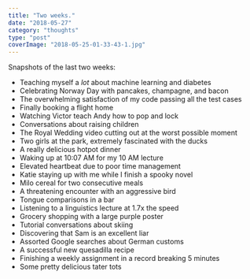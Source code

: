```yaml
---
title: "Two weeks."
date: "2018-05-27"
category: "thoughts"
type: "post"
coverImage: "2018-05-25-01-33-43-1.jpg"
---
```


Snapshots of the last two weeks:

- Teaching myself a *lot* about machine learning and diabetes
- Celebrating Norway Day with pancakes, champagne, and bacon
- The overwhelming satisfaction of my code passing all the test cases
- Finally booking a flight home
- Watching Victor teach Andy how to pop and lock
- Conversations about raising children
- The Royal Wedding video cutting out at the worst possible moment
- Two girls at the park, extremely fascinated with the ducks
- A really delicious hotpot dinner
- Waking up at 10:07 AM for my 10 AM lecture
- Elevated heartbeat due to poor time management
- Katie staying up with me while I finish a spooky novel
- Milo cereal for two consecutive meals
- A threatening encounter with an aggressive bird
- Tongue comparisons in a bar
- Listening to a linguistics lecture at 1.7x the speed
- Grocery shopping with a large purple poster
- Tutorial conversations about skiing
- Discovering that Sam is an excellent liar
- Assorted Google searches about German customs
- A successful new quesadilla recipe
- Finishing a weekly assignment in a record breaking 5 minutes
- Some pretty delicious tater tots
